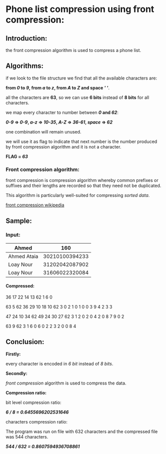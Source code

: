 # Phone list compression using front compression:
## Introduction:
the front compression algorithm is used to compress a phone list.
## Algorithms:
if we look to the file structure we find that all the available characters are:

**from _0_ to _9_, from _a_ to _z_, from _A_ to _Z_ and space _' '_**.

all the characters are **63**, so we can use **6 bits** instead of **8 bits** for all characters.

we map every character to number between **_0_ and _62_**:

**_0-9_ => _0-9_, _a-z_ => _10-35_, _A-Z_ => _36-61_, _space_ => _62_**

one combination will remain unused.

we will use it as flag to indicate that next number is the number produced by front compression algorithm and it is not a character.

**FLAG = _63_**

### Front compression algorithm:
front compression is compression algorithm whereby common prefixes or suffixes and their lengths are recorded so that they need not be duplicated.

This algorithm is particularly well-suited for compressing _sorted data_.

[front compression wikipedia](https://en.wikipedia.org/wiki/Incremental_encoding)
## Sample:
### Input:
| Ahmed | 160 |
|----|----|
| Ahmed Ataia | 30210100394233 |
| Loay Nour | 31202042087902 |
| Loay Nour | 31606022320084 |

#### Compressed:
36 17 22 14 13 62 1 6 0

63 5 62 36 29 10 18 10 62 3 0 2 1 0 1 0 0 3 9 4 2 3 3

47 24 10 34 62 49 24 30 27 62 3 1 2 0 2 0 4 2 0 8 7 9 0 2

63 9 62 3 1 6 0 6 0 2 2 3 2 0 0 8 4
## Conclusion:
**Firstly:** 

every character is encoded in _6 bit_ instead of _8 bits_.

**Secondly:**

_front compression_ algorithm is used to compress the data.

**Compression ratio:**

bit level compression ratio:

**_6 / 8  = 0.6455696202531646_**

characters compression ratio:

The program was run on file with 632 characters and the compressed file was 544 characters.

**_544 / 632 = 0.8607594936708861_**